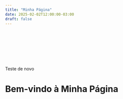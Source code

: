 ```yaml
---
title: "Minha Página"
date: 2025-02-02T12:00:00-03:00
draft: false
---
```

<br><br><br><br><br><br>

Teste de novo



# Bem-vindo à Minha Página

